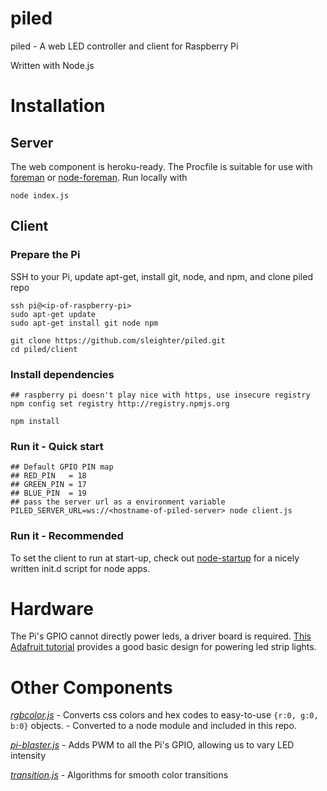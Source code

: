 # piled
piled - A web LED controller and client for Raspberry Pi

Written with Node.js

# Installation
## Server
The web component is heroku-ready. The Procfile is suitable for use with [foreman](https://github.com/ddollar/foreman) or [node-foreman](https://github.com/strongloop/node-foreman).
Run locally with
```
node index.js
```

## Client
### Prepare the Pi
SSH to your Pi, update apt-get, install git, node, and npm, and clone piled repo
```
ssh pi@<ip-of-raspberry-pi>
sudo apt-get update
sudo apt-get install git node npm

git clone https://github.com/sleighter/piled.git
cd piled/client
```
### Install dependencies
```
## raspberry pi doesn't play nice with https, use insecure registry
npm config set registry http://registry.npmjs.org

npm install
```

### Run it - Quick start
```
## Default GPIO PIN map
## RED_PIN   = 18
## GREEN_PIN = 17
## BLUE_PIN  = 19
## pass the server url as a environment variable
PILED_SERVER_URL=ws://<hostname-of-piled-server> node client.js
```

### Run it - Recommended
To set the client to run at start-up, check out [node-startup](https://github.com/chovy/node-startup) for a nicely written init.d script for node apps.

# Hardware
The Pi's GPIO cannot directly power leds, a driver board is required. [This Adafruit tutorial](https://learn.adafruit.com/rgb-led-strips/usage) provides a good basic design for powering led strip lights.

# Other Components
[*rgbcolor.js*](http://www.phpied.com/rgb-color-parser-in-javascript/) - Converts css colors and hex codes to easy-to-use `{r:0, g:0, b:0}` objects. - Converted to a node module and included in this repo.

[*pi-blaster.js*](https://github.com/sarfata/pi-blaster) - Adds PWM to all the Pi's GPIO, allowing us to vary LED intensity

[*transition.js*](http://akinuri.com/exps/color-transition/) - Algorithms for smooth color transitions
